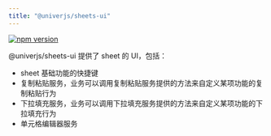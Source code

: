 ```yaml
---
title: "@univerjs/sheets-ui"
---
```


[![npm version](https://img.shields.io/npm/v/@univerjs/sheets-ui)](https://npmjs.org/package/@univerjs/sheets-ui)

@univerjs/sheets-ui 提供了 sheet 的 UI，包括：

* sheet 基础功能的快捷键
* 复制粘贴服务，业务可以调用复制粘贴服务提供的方法来自定义某项功能的复制粘贴行为
* 下拉填充服务，业务可以调用下拉填充服务提供的方法来自定义某项功能的下拉填充行为
* 单元格编辑器服务
